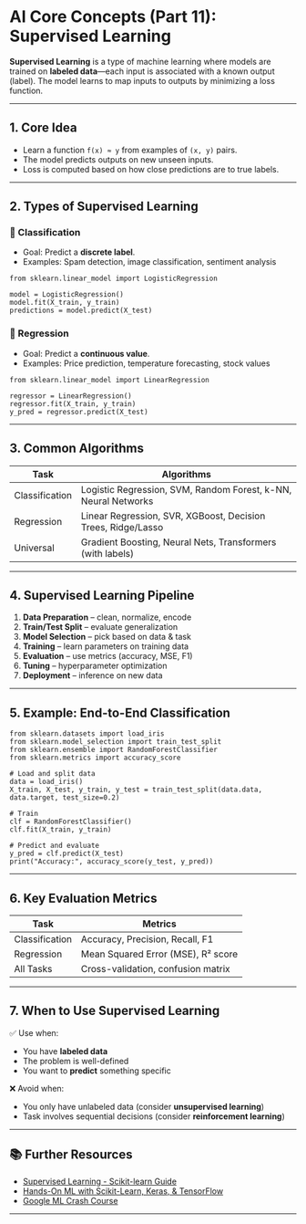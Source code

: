 # AI Core Concepts (Part 11): Supervised Learning

**Supervised Learning** is a type of machine learning where models are trained on **labeled data**—each input is associated with a known output (label). The model learns to map inputs to outputs by minimizing a loss function.

---

## 1. Core Idea

- Learn a function `f(x) ≈ y` from examples of `(x, y)` pairs.
- The model predicts outputs on new unseen inputs.
- Loss is computed based on how close predictions are to true labels.

---

## 2. Types of Supervised Learning

### 🔹 Classification

- Goal: Predict a **discrete label**.
- Examples: Spam detection, image classification, sentiment analysis

```
from sklearn.linear_model import LogisticRegression

model = LogisticRegression()
model.fit(X_train, y_train)
predictions = model.predict(X_test)
```

### 🔹 Regression

- Goal: Predict a **continuous value**.
- Examples: Price prediction, temperature forecasting, stock values

```
from sklearn.linear_model import LinearRegression

regressor = LinearRegression()
regressor.fit(X_train, y_train)
y_pred = regressor.predict(X_test)
```

---

## 3. Common Algorithms

| Task         | Algorithms                            |
|--------------|----------------------------------------|
| Classification | Logistic Regression, SVM, Random Forest, k-NN, Neural Networks |
| Regression      | Linear Regression, SVR, XGBoost, Decision Trees, Ridge/Lasso |
| Universal       | Gradient Boosting, Neural Nets, Transformers (with labels) |

---

## 4. Supervised Learning Pipeline

1. **Data Preparation** – clean, normalize, encode
2. **Train/Test Split** – evaluate generalization
3. **Model Selection** – pick based on data & task
4. **Training** – learn parameters on training data
5. **Evaluation** – use metrics (accuracy, MSE, F1)
6. **Tuning** – hyperparameter optimization
7. **Deployment** – inference on new data

---

## 5. Example: End-to-End Classification

```
from sklearn.datasets import load_iris
from sklearn.model_selection import train_test_split
from sklearn.ensemble import RandomForestClassifier
from sklearn.metrics import accuracy_score

# Load and split data
data = load_iris()
X_train, X_test, y_train, y_test = train_test_split(data.data, data.target, test_size=0.2)

# Train
clf = RandomForestClassifier()
clf.fit(X_train, y_train)

# Predict and evaluate
y_pred = clf.predict(X_test)
print("Accuracy:", accuracy_score(y_test, y_pred))
```

---

## 6. Key Evaluation Metrics

| Task          | Metrics                             |
|---------------|--------------------------------------|
| Classification| Accuracy, Precision, Recall, F1     |
| Regression    | Mean Squared Error (MSE), R² score  |
| All Tasks     | Cross-validation, confusion matrix  |

---

## 7. When to Use Supervised Learning

✅ Use when:
- You have **labeled data**
- The problem is well-defined
- You want to **predict** something specific

❌ Avoid when:
- You only have unlabeled data (consider **unsupervised learning**)
- Task involves sequential decisions (consider **reinforcement learning**)

---

## 📚 Further Resources

- [Supervised Learning - Scikit-learn Guide](https://scikit-learn.org/stable/supervised_learning.html)
- [Hands-On ML with Scikit-Learn, Keras, & TensorFlow](https://www.oreilly.com/library/view/hands-on-machine-learning/9781492032632/)
- [Google ML Crash Course](https://developers.google.com/machine-learning/crash-course)

---
